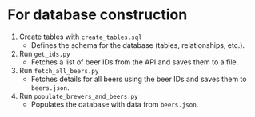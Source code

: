 # For database construction
1. Create tables with `create_tables.sql`
   - Defines the schema for the database (tables, relationships, etc.).
2. Run `get_ids.py`
   - Fetches a list of beer IDs from the API and saves them to a file.
3. Run `fetch_all_beers.py`
   - Fetches details for all beers using the beer IDs and saves them to `beers.json`.
4. Run `populate_brewers_and_beers.py`
   - Populates the database with data from `beers.json`.
